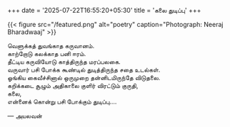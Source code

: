 +++
date = '2025-07-22T16:55:20+05:30'
title = 'கலை துடிப்பு'
+++

{{< figure src="/featured.png" alt="poetry" caption="Photograph: Neeraj Bharadwaaj" >}}

வெளுக்கத் துவங்காத கருவானம். <br>
காற்றோடு கலக்காத பனி ஈரம்.<br>
தீட்டிய கருவியோடு காத்திருந்த மரப்பலகை.<br>
வருவார் பசி போக்க கூண்டில் துடித்திருந்த சதை உடல்கள். <br>
ஓங்கிய கைவீச்சினால் ஒருமுறை தன்னிடமிருந்தே விடுதலை. <br>
கறிக்கடை சூழும் அதிகாலை குளிர் விரட்டும் குருதி,<br>
கலை, <br>
என்னைக் கொன்று பசி போக்கும் துடிப்பு....<br>

— அயலவன்

